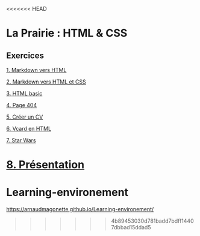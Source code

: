 <<<<<<< HEAD
# La Prairie : HTML & CSS

## Exercices

[1. Markdown vers HTML](/markdown-vers-html/README.md)

[2. Markdown vers HTML et CSS](/markdown-vers-html-et-css/README.md)

[3. HTML basic](/html-basic/README.md)

[4. Page 404](/page-404/README.md)

[5. Créer un CV](/creer-un-cv/README.md)

[6. Vcard en HTML](/vcard-en-html/README.md)

[7. Star Wars](/star-wars/README.md)

[8. Présentation](/presentation/README.md)
=======
# Learning-environement

https://arnaudmagonette.github.io/Learning-environement/
>>>>>>> 4b89453030d781badd7bdff14407dbbad15ddad5
